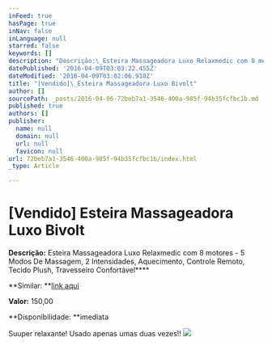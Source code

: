 ```yaml
---
inFeed: true
hasPage: true
inNav: false
inLanguage: null
starred: false
keywords: []
description: "Descrição:\_Esteira Massageadora Luxo Relaxmedic com 8 motores - 5 Modos De Massagem, 2 Intensidades, Aquecimento, Controle Remoto, Tecido Plush, Travesseiro Confortável"
datePublished: '2016-04-09T03:03:22.455Z'
dateModified: '2016-04-09T03:02:06.918Z'
title: "[Vendido]\_Esteira Massageadora Luxo Bivolt"
author: []
sourcePath: _posts/2016-04-06-72beb7a1-3546-400a-985f-94b35fcfbc1b.md
published: true
authors: []
publisher:
  name: null
  domain: null
  url: null
  favicon: null
url: 72beb7a1-3546-400a-985f-94b35fcfbc1b/index.html
_type: Article

---
```

# \[Vendido\] Esteira Massageadora Luxo Bivolt

**Descrição:** Esteira Massageadora Luxo Relaxmedic com 8 motores - 5 Modos De Massagem, 2 Intensidades, Aquecimento, Controle Remoto, Tecido Plush, Travesseiro Confortável****

**Similar: **[link aqui][0]

**Valor:** 150,00

**Disponibilidade: **imediata

Suuper relaxante! Usado apenas umas duas vezes!!
![](https://the-grid-user-content.s3-us-west-2.amazonaws.com/3f99e263-25b5-45a4-a417-47b850217a85.jpg)

[0]: http://www.americanas.com.br/produto/112941892/esteira-de-massagem-luxo-8-motores-relaxmedic?opn=YSMESP&loja=02&WT.srch=1&epar=bp_pl_00_go_pla-bs-todas